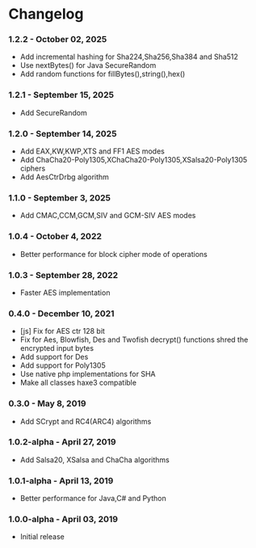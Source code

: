 # Changelog

### 1.2.2 - October 02, 2025
- Add incremental hashing for Sha224,Sha256,Sha384 and Sha512
- Use nextBytes() for Java SecureRandom
- Add random functions for fillBytes(),string(),hex()

### 1.2.1 - September 15, 2025
- Add SecureRandom

### 1.2.0 - September 14, 2025
- Add EAX,KW,KWP,XTS and FF1 AES modes
- Add ChaCha20-Poly1305,XChaCha20-Poly1305,XSalsa20-Poly1305 ciphers
- Add AesCtrDrbg algorithm

### 1.1.0 - September 3, 2025
- Add CMAC,CCM,GCM,SIV and GCM-SIV AES modes

### 1.0.4 - October 4, 2022
- Better performance for block cipher mode of operations

### 1.0.3 - September 28, 2022
- Faster AES implementation

### 0.4.0 - December 10, 2021
- [js] Fix for AES ctr 128 bit
- Fix for Aes, Blowfish, Des and Twofish decrypt() functions shred the encrypted input bytes
- Add support for Des
- Add support for Poly1305
- Use native php implementations for SHA
- Make all classes haxe3 compatible

### 0.3.0 - May 8, 2019
- Add SCrypt and RC4(ARC4) algorithms

### 1.0.2-alpha - April 27, 2019
- Add Salsa20, XSalsa and ChaCha algorithms

### 1.0.1-alpha - April 13, 2019
- Better performance for Java,C# and Python

### 1.0.0-alpha - April 03, 2019
- Initial release
